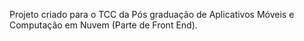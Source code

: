 Projeto criado para o TCC da Pós graduação de Aplicativos Móveis e Computação em Nuvem (Parte de Front End).

